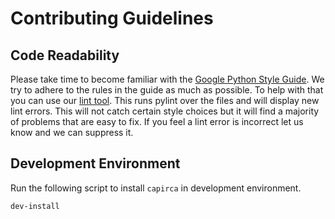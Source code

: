 # Contributing Guidelines

## Code Readability

Please take time to become familiar with the
[Google Python Style Guide](https://google.github.io/styleguide/pyguide.html).
We try to adhere to the rules in the guide as much as possible. To help with
that you can use our
[lint tool](https://github.com/google/capirca/blob/master/tools/run_lint.sh).
This runs pylint over the files and will display new lint errors. This will
not catch certain style choices but it will find a majority of problems that
are easy to fix. If you feel a lint error is incorrect let us know and we can
suppress it.

## Development Environment

Run the following script to install `capirca` in development environment.

```bash
dev-install
```
